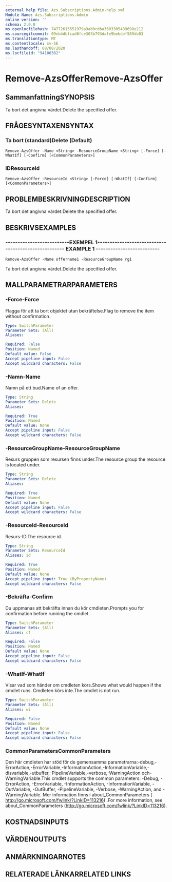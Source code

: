 ```yaml
---
external help file: Azs.Subscriptions.Admin-help.xml
Module Name: Azs.Subscriptions.Admin
online version: ''
schema: 2.0.0
ms.openlocfilehash: 74772615551979a9ab0cdba3603305489698e212
ms.sourcegitcommit: 09eb4dbfcad6fce303b793dafe9bebdef589db03
ms.translationtype: MT
ms.contentlocale: sv-SE
ms.lasthandoff: 08/08/2020
ms.locfileid: "94100382"
---
```

# <span data-ttu-id="e7051-101">Remove-AzsOffer</span><span class="sxs-lookup"><span data-stu-id="e7051-101">Remove-AzsOffer</span></span>

## <span data-ttu-id="e7051-102">Sammanfattning</span><span class="sxs-lookup"><span data-stu-id="e7051-102">SYNOPSIS</span></span>
<span data-ttu-id="e7051-103">Ta bort det angivna värdet.</span><span class="sxs-lookup"><span data-stu-id="e7051-103">Delete the specified offer.</span></span>

## <span data-ttu-id="e7051-104">FRÅGESYNTAXEN</span><span class="sxs-lookup"><span data-stu-id="e7051-104">SYNTAX</span></span>

### <span data-ttu-id="e7051-105">Ta bort (standard)</span><span class="sxs-lookup"><span data-stu-id="e7051-105">Delete (Default)</span></span>
```
Remove-AzsOffer -Name <String> -ResourceGroupName <String> [-Force] [-WhatIf] [-Confirm] [<CommonParameters>]
```

### <span data-ttu-id="e7051-106">ID</span><span class="sxs-lookup"><span data-stu-id="e7051-106">ResourceId</span></span>
```
Remove-AzsOffer -ResourceId <String> [-Force] [-WhatIf] [-Confirm] [<CommonParameters>]
```

## <span data-ttu-id="e7051-107">PROBLEMBESKRIVNING</span><span class="sxs-lookup"><span data-stu-id="e7051-107">DESCRIPTION</span></span>
<span data-ttu-id="e7051-108">Ta bort det angivna värdet.</span><span class="sxs-lookup"><span data-stu-id="e7051-108">Delete the specified offer.</span></span>

## <span data-ttu-id="e7051-109">BESKRIVS</span><span class="sxs-lookup"><span data-stu-id="e7051-109">EXAMPLES</span></span>

### <span data-ttu-id="e7051-110">--------------------------EXEMPEL 1--------------------------</span><span class="sxs-lookup"><span data-stu-id="e7051-110">-------------------------- EXAMPLE 1 --------------------------</span></span>
```
Remove-AzsOffer -Name offername1 -ResourceGroupName rg1
```

<span data-ttu-id="e7051-111">Ta bort det angivna värdet.</span><span class="sxs-lookup"><span data-stu-id="e7051-111">Delete the specified offer.</span></span>

## <span data-ttu-id="e7051-112">MALLPARAMETRAR</span><span class="sxs-lookup"><span data-stu-id="e7051-112">PARAMETERS</span></span>

### <span data-ttu-id="e7051-113">-Force</span><span class="sxs-lookup"><span data-stu-id="e7051-113">-Force</span></span>
<span data-ttu-id="e7051-114">Flagga för att ta bort objektet utan bekräftelse.</span><span class="sxs-lookup"><span data-stu-id="e7051-114">Flag to remove the item without confirmation.</span></span>

```yaml
Type: SwitchParameter
Parameter Sets: (All)
Aliases: 

Required: False
Position: Named
Default value: False
Accept pipeline input: False
Accept wildcard characters: False
```

### <span data-ttu-id="e7051-115">-Namn</span><span class="sxs-lookup"><span data-stu-id="e7051-115">-Name</span></span>
<span data-ttu-id="e7051-116">Namn på ett bud.</span><span class="sxs-lookup"><span data-stu-id="e7051-116">Name of an offer.</span></span>

```yaml
Type: String
Parameter Sets: Delete
Aliases: 

Required: True
Position: Named
Default value: None
Accept pipeline input: False
Accept wildcard characters: False
```

### <span data-ttu-id="e7051-117">-ResourceGroupName</span><span class="sxs-lookup"><span data-stu-id="e7051-117">-ResourceGroupName</span></span>
<span data-ttu-id="e7051-118">Resurs gruppen som resursen finns under.</span><span class="sxs-lookup"><span data-stu-id="e7051-118">The resource group the resource is located under.</span></span>

```yaml
Type: String
Parameter Sets: Delete
Aliases: 

Required: True
Position: Named
Default value: None
Accept pipeline input: False
Accept wildcard characters: False
```

### <span data-ttu-id="e7051-119">-ResourceId</span><span class="sxs-lookup"><span data-stu-id="e7051-119">-ResourceId</span></span>
<span data-ttu-id="e7051-120">Resurs-ID.</span><span class="sxs-lookup"><span data-stu-id="e7051-120">The resource id.</span></span>

```yaml
Type: String
Parameter Sets: ResourceId
Aliases: id

Required: True
Position: Named
Default value: None
Accept pipeline input: True (ByPropertyName)
Accept wildcard characters: False
```

### <span data-ttu-id="e7051-121">-Bekräfta</span><span class="sxs-lookup"><span data-stu-id="e7051-121">-Confirm</span></span>
<span data-ttu-id="e7051-122">Du uppmanas att bekräfta innan du kör cmdleten.</span><span class="sxs-lookup"><span data-stu-id="e7051-122">Prompts you for confirmation before running the cmdlet.</span></span>

```yaml
Type: SwitchParameter
Parameter Sets: (All)
Aliases: cf

Required: False
Position: Named
Default value: None
Accept pipeline input: False
Accept wildcard characters: False
```

### <span data-ttu-id="e7051-123">-WhatIf</span><span class="sxs-lookup"><span data-stu-id="e7051-123">-WhatIf</span></span>
<span data-ttu-id="e7051-124">Visar vad som händer om cmdleten körs.</span><span class="sxs-lookup"><span data-stu-id="e7051-124">Shows what would happen if the cmdlet runs.</span></span>
<span data-ttu-id="e7051-125">Cmdleten körs inte.</span><span class="sxs-lookup"><span data-stu-id="e7051-125">The cmdlet is not run.</span></span>

```yaml
Type: SwitchParameter
Parameter Sets: (All)
Aliases: wi

Required: False
Position: Named
Default value: None
Accept pipeline input: False
Accept wildcard characters: False
```

### <span data-ttu-id="e7051-126">CommonParameters</span><span class="sxs-lookup"><span data-stu-id="e7051-126">CommonParameters</span></span>
<span data-ttu-id="e7051-127">Den här cmdleten har stöd för de gemensamma parametrarna:-debug,-ErrorAction,-ErrorVariable,-InformationAction,-InformationVariable,-disvariable,-utbuffer,-PipelineVariable,-verbose,-WarningAction och-WarningVariable.</span><span class="sxs-lookup"><span data-stu-id="e7051-127">This cmdlet supports the common parameters: -Debug, -ErrorAction, -ErrorVariable, -InformationAction, -InformationVariable, -OutVariable, -OutBuffer, -PipelineVariable, -Verbose, -WarningAction, and -WarningVariable.</span></span> <span data-ttu-id="e7051-128">Mer information finns i about_CommonParameters ( http://go.microsoft.com/fwlink/?LinkID=113216) .</span><span class="sxs-lookup"><span data-stu-id="e7051-128">For more information, see about_CommonParameters (http://go.microsoft.com/fwlink/?LinkID=113216).</span></span>

## <span data-ttu-id="e7051-129">KOSTNADS</span><span class="sxs-lookup"><span data-stu-id="e7051-129">INPUTS</span></span>

## <span data-ttu-id="e7051-130">VÄRDEN</span><span class="sxs-lookup"><span data-stu-id="e7051-130">OUTPUTS</span></span>

## <span data-ttu-id="e7051-131">ANMÄRKNINGAR</span><span class="sxs-lookup"><span data-stu-id="e7051-131">NOTES</span></span>

## <span data-ttu-id="e7051-132">RELATERADE LÄNKAR</span><span class="sxs-lookup"><span data-stu-id="e7051-132">RELATED LINKS</span></span>

